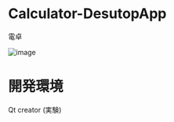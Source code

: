 # Calculator-DesutopApp
電卓

![image](https://user-images.githubusercontent.com/91818705/159566016-c41f1a03-5524-42f1-bfc7-ff97867ae0d0.png)

# 開発環境
Qt creator (実験)
